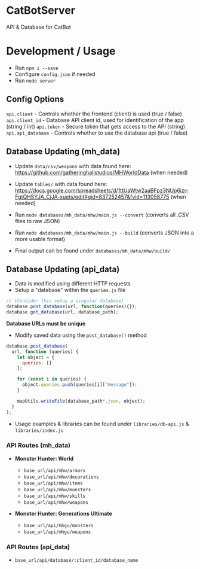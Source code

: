 # CatBotServer
API & Database for CatBot

# Development / Usage
- Run `npm i --save`
- Configure `config.json` if needed
- Run `node server`

## Config Options
`api.client` - Controls whether the frontend (client) is used (true / false)
`api.client_id` - Database API client id, used for identification of the app (string / int)
`api.token` - Secure token that gets access to the API (string)
`api.api_database` - Controls whether to use the database api (true / false)

## Database Updating (mh_data)
- Update `data/csv/weapons` with data found here: https://github.com/gatheringhallstudios/MHWorldData (when needed)
- Update `tables/` with data found here: https://docs.google.com/spreadsheets/d/1ttUaWtw2aaBFpz3NUp6izr-FgtQHSYJA_CjJA-xuets/edit#gid=837252457&fvid=113058775 (when needed)

- Run `node databases/mh_data/mhw/main.js --convert` (converts all .CSV files to raw JSON)
- Run `node databases/mh_data/mhw/main.js --build` (converts JSON into a more usable format)
- Final output can be found under `databases/mh_data/mhw/build/`

## Database Updating (api_data)
- Data is modified using different HTTP requests
- Setup a "database" within the `queries.js` file
```javascript
// (Consider this setup a singular database)
database.post_database(url, function(queries){});
database.get_database(url, database_path);
```

**Database URLs must be unique**

- Modify saved data using the `post_database()` method
```javascript
database.post_database(
  url, function (queries) {
    let object = {
      queries: []
    };

    for (const i in queries) {
      object.queries.push(queries[i]["message"]);
    }

    mapUtils.writeFile(database_path*.json, object);
  }
);
```

- Usage examples & libraries can be found under `libraries/db-api.js` & `libraries/index.js`

### API Routes (mh_data)
- **Monster Hunter: World**
  - `base_url/api/mhw/armors`
  - `base_url/api/mhw/decorations`
  - `base_url/api/mhw/items`
  - `base_url/api/mhw/monsters`
  - `base_url/api/mhw/skills`
  - `base_url/api/mhw/weapons`

- **Monster Hunter: Generations Ultimate**
  - `base_url/api/mhgu/monsters`
  - `base_url/api/mhgu/weapons`

### API Routes (api_data)
- `base_url/api/database/:client_id/database_name`